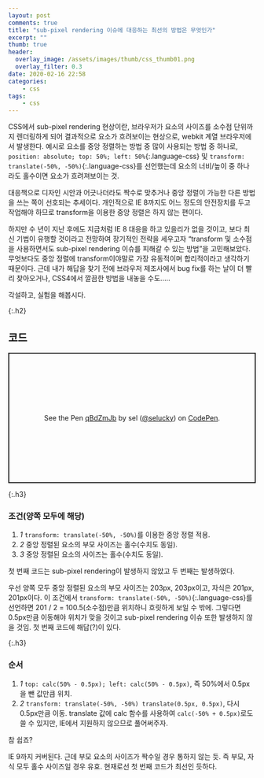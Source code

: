 ```yaml
---
layout: post
comments: true
title: "sub-pixel rendering 이슈에 대응하는 최선의 방법은 무엇인가"
excerpt: ""
thumb: true
header:
  overlay_image: /assets/images/thumb/css_thumb01.png
  overlay_filter: 0.3
date: 2020-02-16 22:58
categories:
    - css
tags:
    - css
---
```

CSS에서 sub-pixel rendering 현상이란, 브라우저가 요소의 사이즈를 소수점 단위까지 렌더링하게 되어 결과적으로 요소가 흐려보이는 현상으로, webkit 계열 브라우저에서 발생한다. 예시로 요소를 중앙 정렬하는 방법 중 많이 사용되는 방법 중 하나로, ```position: absolute; top: 50%; left: 50%```{:.language-css} 및 ```transform: translate(-50%, -50%)```{:.language-css}를 선언했는데 요소의 너비/높이 중 하나라도 홀수이면 요소가 흐려져보이는 것.

대응책으로 디자인 시안과 어긋나더라도 짝수로 맞추거나 중앙 정렬이 가능한 다른 방법을 쓰는 쪽이 선호되는 추세이다. 개인적으로 IE 8까지도 어느 정도의 안전장치를 두고 작업해야 하므로 transform을 이용한 중앙 정렬은 하지 않는 편이다.

하지만 수 년이 지난 후에도 지금처럼 IE 8 대응을 하고 있을리가 없을 것이고, 보다 최신 기법이 유행할 것이라고 전망하여 장기적인 전략을 세우고자 &ldquo;transform 및 소수점을 사용하면서도 sub-pixel rendering 이슈를 피해갈 수 있는 방법&rdquo;을 고민해보았다. 무엇보다도 중앙 정렬에 transform이야말로 가장 유동적이며 합리적이라고 생각하기 때문이다. 근데 내가 해답을 찾기 전에 브라우저 제조사에서 bug fix를 하는 날이 더 빨리 찾아오거나, CSS4에서 깔끔한 방법을 내놓을 수도.....

각설하고, 실험을 해봅시다.

{:.h2}
## 코드
<p class="codepen" data-height="265" data-theme-id="default" data-default-tab="css,result" data-user="selucky" data-slug-hash="qBdZmJb" style="height: 265px; box-sizing: border-box; display: flex; align-items: center; justify-content: center; border: 2px solid; margin: 1em 0; padding: 1em;" data-pen-title="qBdZmJb">
  <span>See the Pen <a href="https://codepen.io/selucky/pen/qBdZmJb">
  qBdZmJb</a> by sel (<a href="https://codepen.io/selucky">@selucky</a>)
  on <a href="https://codepen.io">CodePen</a>.</span>
</p>
<script async src="https://static.codepen.io/assets/embed/ei.js"></script>

{:.h3}
### <span>조건(양쪽 모두에 해당)</span>
<div class="cont-box type1 mt--normal">
    <ol class="bu-list--num type3">
        <li>
            <em class="num">1</em> <code class='language-css highlighter-rouge'>transform: translate(-50%, -50%)</code>를 이용한 중앙 정렬 적용.
        </li>
        <li>
            <em class="num">2</em> 중앙 정렬된 요소의 부모 사이즈는 홀수(수치도 동일).
        </li>
        <li>
            <em class="num">3</em> 중앙 정렬된 요소의 사이즈는 홀수(수치도 동일).
        </li>
    </ol>
</div>

첫 번째 코드는 sub-pixel rendering이 발생하지 않았고 두 번째는 발생하였다.

우선 양쪽 모두 중앙 정렬된 요소의 부모 사이즈는 203px, 203px이고, 자식은 201px, 201px이다. 이 조건에서 ```transform: translate(-50%, -50%)```{:.language-css}를 선언하면 201 / 2 = 100.5(소수점)만큼 위치하니 흐릿하게 보일 수 밖에. 그렇다면 0.5px만큼 이동해야 위치가 맞을 것이고 sub-pixel rendering 이슈 또한 발생하지 않을 것임. 첫 번째 코드에 해답(?)이 있다.

{:.h3}
### <span>순서</span>
<div class="cont-box type1 mt--normal">
    <ol class="bu-list--num type3">
        <li>
            <em class="num">1</em> <code class='language-css highlighter-rouge'>top: calc(50% - 0.5px); left: calc(50% - 0.5px)</code>, 즉 50%에서 0.5px을 뺀 값만큼 위치.
        </li>
        <li>
            <em class="num">2</em> <code class='language-css highlighter-rouge'>transform: translate(-50%, -50%) translate(0.5px, 0.5px)</code>, 다시 0.5px만큼 이동. translate 값에 calc 함수를 사용하여 <code class='language-css highlighter-rouge'>calc(-50% + 0.5px)</code>로도 쓸 수 있지만, IE에서 지원하지 않으므로 풀어써주자.
        </li>
    </ol>
</div>

참 쉽죠?

IE 9까지 커버된다. 근데 부모 요소의 사이즈가 짝수일 경우 통하지 않는 듯. 즉 부모, 자식 모두 홀수 사이즈일 경우 유효. 현재로선 첫 번째 코드가 최선인 듯하다.